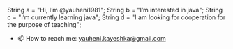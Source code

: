 String a = "Hi, I’m @yauheni1981";
String b = "I’m interested in java";
String c = "I’m currently learning java";
String d = "I am looking for cooperation for the purpose of teaching";
- 📫 How to reach me: yauheni.kayeshka@gmail.com

<!---
yauheni1981/yauheni1981 is a ✨ special ✨ repository because its `README.md` (this file) appears on your GitHub profile.
You can click the Preview link to take a look at your changes.
--->

